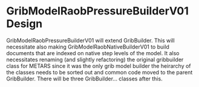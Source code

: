 # GribModelRaobPressureBuilderV01 Design

GribModelRaobPressureBuilderV01 will extend GribBuilder.
This will necessitate also making GribModelRaobNativeBuilderV01 to build documents that are indexed on native step levels of the model.
It also necessitates renaming (and slightly refactoring) the original gribbuilder class for METARS since it was the only grib model builder
the heirarchy of the classes needs to be sorted out and common code moved to the parent GribBuilder.
There will be three GribBuilder... classes after this.

